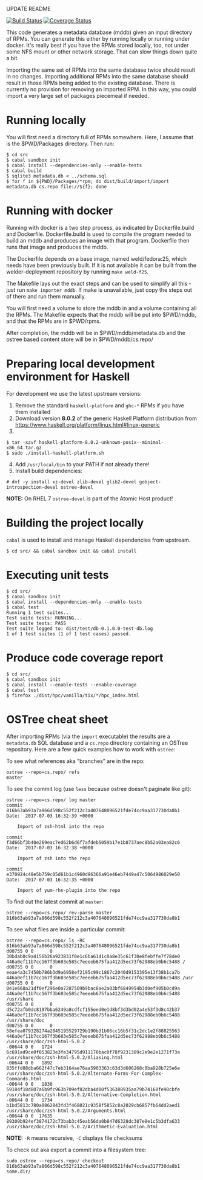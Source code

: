 UPDATE README

[![Build Status](https://travis-ci.org/weldr/bdcs.svg?branch=master)](https://travis-ci.org/weldr/bdcs)
[![Coverage Status](https://coveralls.io/repos/github/weldr/bdcs/badge.svg?branch=master)](https://coveralls.io/github/weldr/bdcs?branch=master)

This code generates a metadata database (mddb) given an input directory of
RPMs.  You can generate this either by running locally or running under docker.
It's really best if you have the RPMs stored locally, too, not under some NFS
mount or other network storage.  That can slow things down quite a bit.

Importing the same set of RPMs into the same database twice should result in no
changes.  Importing additional RPMs into the same database should result in those
RPMs being added to the existing database.  There is currently no provision for
removing an imported RPM.  In this way, you could import a very large set of
packages piecemeal if needed.


Running locally
===============

You will first need a directory full of RPMs somewhere.  Here, I assume that
is the $PWD/Packages directory.  Then run:

```
$ cd src
$ cabal sandbox init
$ cabal install --dependencies-only --enable-tests
$ cabal build
$ sqlite3 metadata.db < ../schema.sql
$ for f in ${PWD}/Packages/*rpm; do dist/build/import/import metadata.db cs.repo file://${f}; done
```

Running with docker
===================

Running with docker is a two step process, as indicated by Dockerfile.build
and Dockerfile.  Dockerfile.build is used to compile the program needed to
build an mddb and produces an image with that program.  Dockerfile then runs
that image and produces the mddb.

The Dockerfile depends on a base image, named weld/fedora:25, which needs have
been previously built. If it is not available it can be built from the
welder-deployment repository by running `make weld-f25`.

The Makefile lays out the exact steps and can be used to simplify all this -
just run `make importer mddb`.  If make is unavailable, just copy the steps
out of there and run them manually.

You will first need a volume to store the mddb in and a volume containing all
the RPMs.  The Makefile expects that the mddb will be put into $PWD/mddb, and
that the RPMs are in $PWD/rpms.

After completion, the mddb will be in $PWD/mddb/metadata.db and the ostree
based content store will be in $PWD/mddb/cs.repo/

Preparing local development environment for Haskell
===================================================

For development we use the latest upstream versions:

1) Remove the standard `haskell-platform` and `ghc-*` RPMs if you have them installed
2) Download version **8.0.2** of the generic Haskell Platform distribution from
   https://www.haskell.org/platform/linux.html#linux-generic
3)
```
$ tar -xzvf haskell-platform-8.0.2-unknown-posix--minimal-x86_64.tar.gz
$ sudo ./install-haskell-platform.sh
```
4) Add `/usr/local/bin` to your PATH if not already there!
5) Install build dependencies:
```
# dnf -y install xz-devel zlib-devel glib2-devel gobject-introspection-devel ostree-devel
```

**NOTE:** On RHEL 7 `ostree-devel` is part of the Atomic Host product!


Building the project locally
============================

`cabal` is used to install and manage Haskell dependencies from upstream.

```
$ cd src/ && cabal sandbox init && cabal install
```

Executing unit tests
====================

    $ cd src/
    $ cabal sandbox init
    $ cabal install --dependencies-only --enable-tests
    $ cabal test
    Running 1 test suites...
    Test suite tests: RUNNING...
    Test suite tests: PASS
    Test suite logged to: dist/test/db-0.1.0.0-test-db.log
    1 of 1 test suites (1 of 1 test cases) passed.

Produce code coverage report
============================

    $ cd src/
    $ cabal sandbox init
    $ cabal install --enable-tests --enable-coverage
    $ cabal test
    $ firefox ./dist/hpc/vanilla/tix/*/hpc_index.html

OSTree cheat sheet
==================

After importing RPMs (via the `import` executable) the results are a
`metadata.db` SQL database and a `cs.repo` directory containing an
OSTree repository. Here are a few quick examples how to work with `ostree`:


To see what references aka "branches" are in the repo:

    ostree --repo=cs.repo/ refs
    master


To see the commit log (use `less` because ostree doesn't paginate like git):

    ostree --repo=cs.repo/ log master
    commit 816b63ab93a7a866d598c552f212c3a407648096521fde74cc9aa317730da8b1
    Date:  2017-07-03 16:32:39 +0000
    
        Import of zsh-html into the repo
    
    commit f3d66bf3b40e269eac7ed62b6d6f7afdeb5059b17e1b8737aec8b52a03ea82c6
    Date:  2017-07-03 16:32:38 +0000
    
        Import of zsh into the repo
    
    commit e370924c48e5b759c05d61b1c4960d96366a91e46eb7449a47c5064986029e50
    Date:  2017-07-03 16:32:35 +0000
    
        Import of yum-rhn-plugin into the repo

To find out the latest commit at `master`:

    ostree --repo=cs.repo/ rev-parse master
    816b63ab93a7a866d598c552f212c3a407648096521fde74cc9aa317730da8b1

To see what files are inside a particular commit:

    ostree --repo=cs.repo/ ls -RC 816b63ab93a7a866d598c552f212c3a407648096521fde74cc9aa317730da8b1
    d00755 0 0      0 30bdab0c9a4156b26a923831f0e1c6ba6141c0a8e35c61f30e8febffe7f78de0 446a0ef11b7cc167f3b603e585c7eeeeb675faa412d5ec73f62988eb0b6c5488 /
    d00755 0 0      0 eeae4a3c7450b786b3d9a6958ef2195c99c1867c2040d9153395e13f38b1ca7b 446a0ef11b7cc167f3b603e585c7eeeeb675faa412d5ec73f62988eb0b6c5488 /usr
    d00755 0 0      0 0e1e668a21df0ef296e0a7287509b9bac8ae2a03bf6849954b3d0ef905b0cd9a 446a0ef11b7cc167f3b603e585c7eeeeb675faa412d5ec73f62988eb0b6c5488 /usr/share
    d00755 0 0      0 d5c72afb0dc8197bba6249a8cdfcf155eed0e1d8bf3d3bd02a4e53f3d8c42b37 446a0ef11b7cc167f3b603e585c7eeeeb675faa412d5ec73f62988eb0b6c5488 /usr/share/doc
    d00755 0 0      0 58efea079328274a2845195529729b190b31b06cc16b5f31c2dc1e2f88825563 446a0ef11b7cc167f3b603e585c7eeeeb675faa412d5ec73f62988eb0b6c5488 /usr/share/doc/zsh-html-5.0.2
    -00644 0 0   1724 6c691ad9ce0f053823e3fe34795d911170bac0f78f9231389c2e9e2e1271f73a /usr/share/doc/zsh-html-5.0.2/Aliasing.html
    -00644 0 0   1892 835ffd08dba662f47c7eb3164ae76aa5903363c63d3d606268c0ba928b725e6e /usr/share/doc/zsh-html-5.0.2/Alternate-Forms-For-Complex-Commands.html
    -00644 0 0   1830 59184f18d807a6b9fc963b709ef82dba4d00f536388935aa79b74160fe90cbfe /usr/share/doc/zsh-html-5.0.2/Alternative-Completion.html
    -00644 0 0   1734 b1bd5813c780a0862843fd3f468021c9358f5852c8a2029cb6857fb64dd2aed1 /usr/share/doc/zsh-html-5.0.2/Arguments.html
    -00644 0 0  17635 89309b924ef3874172c73bab3c45eab56da0b847d6328dc387e0e1c5b3dfa633 /usr/share/doc/zsh-html-5.0.2/Arithmetic-Evaluation.html

**NOTE:** `-R` means recursive, `-C` displays file checksums

To check out aka export a commit into a filesystem tree:

    sudo ostree --repo=cs.repo/ checkout 816b63ab93a7a866d598c552f212c3a407648096521fde74cc9aa317730da8b1 some.dir/
